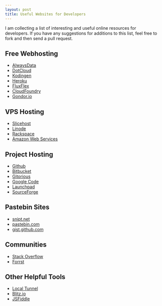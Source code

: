 ```yaml
---
layout: post 
title: Useful Websites for Developers
---
```


I am collecting a list of interesting and useful online resources for developers. 
If you have any suggestions for additions to this list, feel free to fork and
then send a pull request.

## Free Webhosting
* [AlwaysData](http://alwaysdata.com)
* [DotCloud](http://dotcloud.com)
* [Kodingen](http://kodingen.com)
* [Heroku](http://heroku.com)
* [FluxFlex](http://fluxflex.com)
* [CloudFoundry](http://www.cloudfoundry.com/)
* [Gondor.io](http://gondor.io)

## VPS Hosting
* [Slicehost](http://slicehost.com)
* [Linode](http://linode.com)
* [Rackspace](http://rackspace.com)
* [Amazon Web Services](http://aws.amazon.com)

## Project Hosting
* [Github](https://github.com)
* [Bitbucket](http://bitbucket.org)
* [Gitorious](http://gitorious.org)
* [Google Code](http://code.google.com)
* [Launchpad](http://launchpad.net)
* [SourceForge](http://sourceforge.net)

## Pastebin Sites
* [snipt.net](http://snipt.net)
* [pastebin.com](http://pastebin.com)
* [gist.github.com](http://gist.github.com)

## Communities
* [Stack Overflow](http://stackoverflow.com)
* [Forrst](http://forrst.com)

## Other Helpful Tools
* [Local Tunnel](http://progrium.com/localtunnel/)
* [Blitz.io](http://blitz.io/)
* [JSFiddle](http://jsfiddle.net/)
